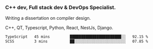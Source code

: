 <h3>C++ dev, Full stack dev & DevOps Specialist.</h3>
<p>Writing a dissertation on compiler design. <p>
<p>C++, QT, Typescript, Python, React, NestJs, Django.</p>

<!--START_SECTION:waka-->

```txt
TypeScript   45 mins         ███████████████████████░░   92.15 %
SCSS         3 mins          ██░░░░░░░░░░░░░░░░░░░░░░░   07.85 %
```

<!--END_SECTION:waka-->
